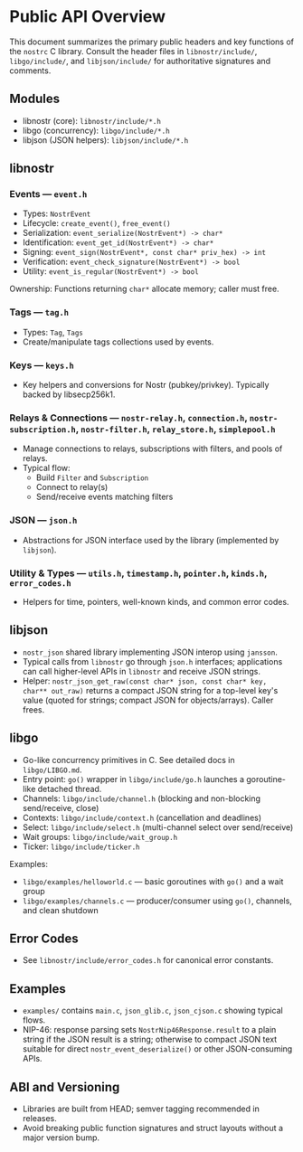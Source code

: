 # Public API Overview

This document summarizes the primary public headers and key functions of the `nostrc` C library. Consult the header files in `libnostr/include/`, `libgo/include/`, and `libjson/include/` for authoritative signatures and comments.

## Modules

- libnostr (core): `libnostr/include/*.h`
- libgo (concurrency): `libgo/include/*.h`
- libjson (JSON helpers): `libjson/include/*.h`

## libnostr

### Events — `event.h`
- Types: `NostrEvent`
- Lifecycle: `create_event()`, `free_event()`
- Serialization: `event_serialize(NostrEvent*) -> char*`
- Identification: `event_get_id(NostrEvent*) -> char*`
- Signing: `event_sign(NostrEvent*, const char* priv_hex) -> int`
- Verification: `event_check_signature(NostrEvent*) -> bool`
- Utility: `event_is_regular(NostrEvent*) -> bool`

Ownership: Functions returning `char*` allocate memory; caller must free.

### Tags — `tag.h`
- Types: `Tag`, `Tags`
- Create/manipulate tags collections used by events.

### Keys — `keys.h`
- Key helpers and conversions for Nostr (pubkey/privkey). Typically backed by libsecp256k1.

### Relays & Connections — `nostr-relay.h`, `connection.h`, `nostr-subscription.h`, `nostr-filter.h`, `relay_store.h`, `simplepool.h`
- Manage connections to relays, subscriptions with filters, and pools of relays.
- Typical flow:
  - Build `Filter` and `Subscription`
  - Connect to relay(s)
  - Send/receive events matching filters

### JSON — `json.h`
- Abstractions for JSON interface used by the library (implemented by `libjson`).

### Utility & Types — `utils.h`, `timestamp.h`, `pointer.h`, `kinds.h`, `error_codes.h`
- Helpers for time, pointers, well-known kinds, and common error codes.

## libjson

- `nostr_json` shared library implementing JSON interop using `jansson`.
- Typical calls from `libnostr` go through `json.h` interfaces; applications can call higher-level APIs in `libnostr` and receive JSON strings.
- Helper: `nostr_json_get_raw(const char* json, const char* key, char** out_raw)` returns a compact JSON string for a top-level key's value (quoted for strings; compact JSON for objects/arrays). Caller frees.

## libgo

- Go-like concurrency primitives in C. See detailed docs in `libgo/LIBGO.md`.
- Entry point: `go()` wrapper in `libgo/include/go.h` launches a goroutine-like detached thread.
- Channels: `libgo/include/channel.h` (blocking and non-blocking send/receive, close)
- Contexts: `libgo/include/context.h` (cancellation and deadlines)
- Select: `libgo/include/select.h` (multi-channel select over send/receive)
- Wait groups: `libgo/include/wait_group.h`
- Ticker: `libgo/include/ticker.h`

Examples:
- `libgo/examples/helloworld.c` — basic goroutines with `go()` and a wait group
- `libgo/examples/channels.c` — producer/consumer using `go()`, channels, and clean shutdown

## Error Codes

- See `libnostr/include/error_codes.h` for canonical error constants.

## Examples

- `examples/` contains `main.c`, `json_glib.c`, `json_cjson.c` showing typical flows.
- NIP-46: response parsing sets `NostrNip46Response.result` to a plain string if the JSON result is a string; otherwise to compact JSON text suitable for direct `nostr_event_deserialize()` or other JSON-consuming APIs.

## ABI and Versioning

- Libraries are built from HEAD; semver tagging recommended in releases.
- Avoid breaking public function signatures and struct layouts without a major version bump.
